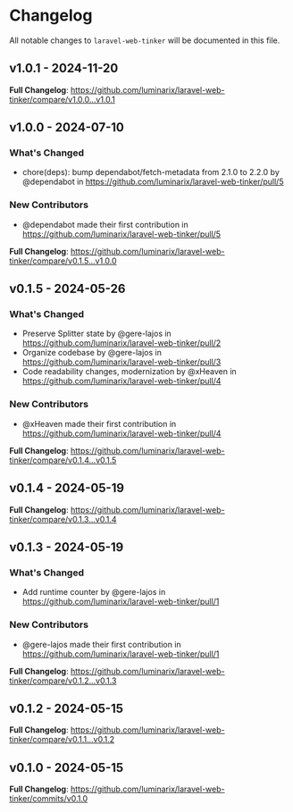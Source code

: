 # Changelog

All notable changes to `laravel-web-tinker` will be documented in this file.

## v1.0.1 - 2024-11-20

**Full Changelog**: https://github.com/luminarix/laravel-web-tinker/compare/v1.0.0...v1.0.1

## v1.0.0 - 2024-07-10

### What's Changed

* chore(deps): bump dependabot/fetch-metadata from 2.1.0 to 2.2.0 by @dependabot in https://github.com/luminarix/laravel-web-tinker/pull/5

### New Contributors

* @dependabot made their first contribution in https://github.com/luminarix/laravel-web-tinker/pull/5

**Full Changelog**: https://github.com/luminarix/laravel-web-tinker/compare/v0.1.5...v1.0.0

## v0.1.5 - 2024-05-26

### What's Changed

* Preserve Splitter state by @gere-lajos in https://github.com/luminarix/laravel-web-tinker/pull/2
* Organize codebase by @gere-lajos in https://github.com/luminarix/laravel-web-tinker/pull/3
* Code readability changes, modernization by @xHeaven in https://github.com/luminarix/laravel-web-tinker/pull/4

### New Contributors

* @xHeaven made their first contribution in https://github.com/luminarix/laravel-web-tinker/pull/4

**Full Changelog**: https://github.com/luminarix/laravel-web-tinker/compare/v0.1.4...v0.1.5

## v0.1.4 - 2024-05-19

**Full Changelog**: https://github.com/luminarix/laravel-web-tinker/compare/v0.1.3...v0.1.4

## v0.1.3 - 2024-05-19

### What's Changed

* Add runtime counter by @gere-lajos in https://github.com/luminarix/laravel-web-tinker/pull/1

### New Contributors

* @gere-lajos made their first contribution in https://github.com/luminarix/laravel-web-tinker/pull/1

**Full Changelog**: https://github.com/luminarix/laravel-web-tinker/compare/v0.1.2...v0.1.3

## v0.1.2 - 2024-05-15

**Full Changelog**: https://github.com/luminarix/laravel-web-tinker/compare/v0.1.1...v0.1.2

## v0.1.0 - 2024-05-15

**Full Changelog**: https://github.com/luminarix/laravel-web-tinker/commits/v0.1.0

